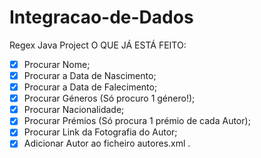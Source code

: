 # Integracao-de-Dados
Regex Java Project
O QUE JÁ ESTÁ FEITO:
 - [x] Procurar Nome;
 - [x] Procurar a Data de Nascimento;
 - [x] Procurar a Data de Falecimento;
 - [x] Procurar Géneros (Só procuro 1 género!);
 - [x] Procurar Nacionalidade;
 - [x] Procurar Prémios (Só procura 1 prémio de cada Autor);
 - [x] Procurar Link da Fotografia do Autor;
 - [x] Adicionar Autor ao ficheiro autores.xml . 
